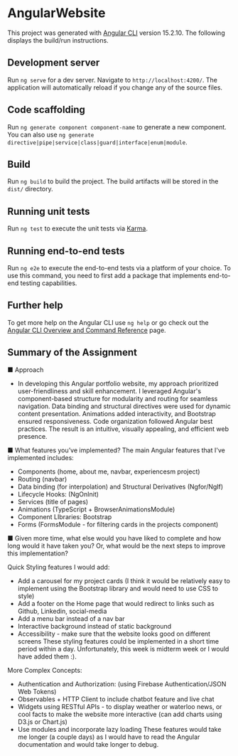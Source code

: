 # AngularWebsite

This project was generated with [Angular CLI](https://github.com/angular/angular-cli) version 15.2.10. The following displays the build/run instructions.

## Development server

Run `ng serve` for a dev server. Navigate to `http://localhost:4200/`. The application will automatically reload if you change any of the source files.

## Code scaffolding

Run `ng generate component component-name` to generate a new component. You can also use `ng generate directive|pipe|service|class|guard|interface|enum|module`.

## Build

Run `ng build` to build the project. The build artifacts will be stored in the `dist/` directory.

## Running unit tests

Run `ng test` to execute the unit tests via [Karma](https://karma-runner.github.io).

## Running end-to-end tests

Run `ng e2e` to execute the end-to-end tests via a platform of your choice. To use this command, you need to first add a package that implements end-to-end testing capabilities.

## Further help

To get more help on the Angular CLI use `ng help` or go check out the [Angular CLI Overview and Command Reference](https://angular.io/cli) page.

## Summary of the Assignment

■ Approach
- In developing this Angular portfolio website, my approach prioritized user-friendliness and skill enhancement. I leveraged Angular's component-based structure for modularity and routing for seamless navigation. Data binding and structural directives were used for dynamic content presentation. Animations added interactivity, and Bootstrap ensured responsiveness. Code organization followed Angular best practices. The result is an intuitive, visually appealing, and efficient web presence.

■ What features you’ve implemented? The main Angular features that I've implemented includes: 
- Components (home, about me, navbar, experiencesm project)
- Routing (navbar)
- Data binding (for interpolation) and Structural Derivatives (Ngfor/NgIf)
- Lifecycle Hooks: (NgOnInit)
- Services (title of pages) 
- Animations (TypeScript + BrowserAnimationsModule)
- Component LIbraries: Bootstrap
- Forms (FormsModule - for filtering cards in the projects component)

■ Given more time, what else would you have liked to complete and how
long would it have taken you? Or, what would be the next steps to
improve this implementation?

Quick Styling features I would add:
- Add a carousel for my project cards (I think it would be relatively easy to implement using the Bootstrap library and would need to use CSS to style)
- Add a footer on the Home page that would redirect to links such as Github, Linkedin, social-media 
- Add a menu bar instead of a nav bar
- Interactive background instead of static background
- Accessibility - make sure that the website looks good on different screens
These styling features could be implemented in a short time period within a day. Unfortunately, this week is midterm week or I would have added them :).

More Complex Concepts:
- Authentication and Authorization: (using Firebase Authentication/JSON Web Tokens)
- Observables + HTTP Client to include chatbot feature and live chat
- Widgets using RESTful APIs - to display weather or waterloo news, or cool facts to make the website more interactive (can add charts using  D3.js or Chart.js)
- Use modules and incorporate lazy loading
These features would take me longer (a couple days) as I would have to read the Angular documentation and would take longer to debug. 



